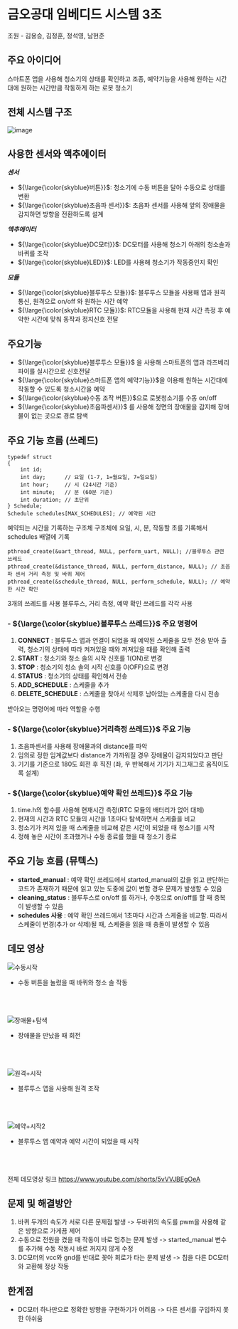 # 금오공대 임베디드 시스템 3조
조원 - 김용승, 김정훈, 정석영, 남현준
## 주요 아이디어
스마트폰 앱을 사용해 청소기의 상태를 확인하고 조종, 예약기능을 사용해 원하는 시간대에 원하는 시간만큼 작동하게 하는 로봇 청소기
## 전체 시스템 구조

![image](https://github.com/user-attachments/assets/7a5b78ca-096c-4c82-b1bf-10c6b8be8398)

## 사용한 센서와 액추에이터
***센서*** 
* ${\large{\color{skyblue}버튼}}$: 청소기에 수동 버튼을 달아 수동으로 상태를 변환
*  ${\large{\color{skyblue}초음파 센서}}$: 초음파 센서를 사용해 앞의 장애물을 감지하면 방향을 전환하도록 설계

***액추에이터***
* ${\large{\color{skyblue}DC모터}}$: DC모터를 사용해 청소기 아래의 청소솔과 바퀴를 조작
* ${\large{\color{skyblue}LED}}$: LED를 사용해 청소기가 작동중인지 확인

***모듈***
* ${\large{\color{skyblue}블루투스 모듈}}$: 블루투스 모듈을 사용해 앱과 원격 통신, 원격으로 on/off 와 원하는 시간 예약
* ${\large{\color{skyblue}RTC 모듈}}$: RTC모듈을 사용해 현재 시간 측정 후 예약한 시간에 맞춰 동작과 정지신호 전달

## 주요기능
+ ${\large{\color{skyblue}블루투스 모듈}}$ 을 사용해 스마트폰의 앱과 라즈베리파이를 실시간으로 신호전달
+ ${\large{\color{skyblue}스마트폰 앱의 예약기능}}$을 이용해 원하는 시간대에 작동할 수 있도록 청소시간을 예약
+ ${\large{\color{skyblue}수동 조작 버튼}}$으로 로봇청소기를 수동 on/off
+ ${\large{\color{skyblue}초음파센서}}$ 를 사용해 정면의 장애물을 감지해 장애물이 없는 곳으로 경로 탐색

## 주요 기능 흐름 (쓰레드)
```
typedef struct
{
    int id;
    int day;      // 요일 (1-7, 1=월요일, 7=일요일)
    int hour;     // 시 (24시간 기준)
    int minute;   // 분 (60분 기준)
    int duration; // 초단위
} Schedule;
Schedule schedules[MAX_SCHEDULES]; // 예약된 시간
```

예약되는 시간을 기록하는 구조체
구조체에 요일, 시, 분, 작동할 초를 기록해서 schedules 배열에 기록



```
pthread_create(&uart_thread, NULL, perform_uart, NULL); //블루투스 관련 쓰레드
pthread_create(&distance_thread, NULL, perform_distance, NULL); // 초음파 센서 거리 측정 및 바퀴 제어
pthread_create(&schedule_thread, NULL, perform_schedule, NULL); // 예약한 시간 확인
```

3개의 쓰레드를 사용
블루투스, 거리 측정, 예약 확인 쓰레드를 각각 사용

### - ${\large{\color{skyblue}블루투스 쓰레드}}$ 주요 명령어 ###
1. **CONNECT** : 블루투스 앱과 연결이 되었을 때 예약된 스케줄을 모두 전송 받아 출력, 청소기의 상태에 따라 켜져있을 때와 꺼져있을 때를 확인해 출력
2. **START** : 청소기와 청소 솔의 시작 신호를 1(ON)로 변경
3. **STOP** : 청소기의 청소 솔의 시작 신호를 0(OFF)으로 변경
4. **STATUS** : 청소기의 상태를 확인해서 전송
5. **ADD_SCHEDULE** : 스케줄을 추가
6. **DELETE_SCHEDULE** : 스케줄을 찾아서 삭제후 남아있는 스케줄을 다시 전송

받아오는 명령어에 따라 역할을 수행

### - ${\large{\color{skyblue}거리측정 쓰레드}}$ 주요 기능 ##
1. 초음파센서를 사용해 장애물과의 distance를 파악
2. 임의로 정한 임계값보다 distance가 가까워질 경우 장애물이 감지되었다고 판단
3. 기기를 기준으로 180도 회전 후 직진 (좌, 우 반복해서 기기가 지그재그로 움직이도록 설계)

### - ${\large{\color{skyblue}예약 확인 쓰레드}}$ 주요 기능 ###
1. time.h의 함수를 사용해 현재시간 측정(RTC 모듈의 배터리가 없어 대체)
2. 현재의 시간과 RTC 모듈의 시간을 1초마다 탐색하면서 스케줄을 비교
3. 청소기가 켜져 있을 때 스케줄을 비교해 같은 시간이 되었을 때 청소기를 시작
4. 정해 놓은 시간이 초과했거나 수동 종료를 했을 때 청소기 종료

## 주요 기능 흐름 (뮤텍스)
- **started_manual** : 예약 확인 쓰레드에서 started_manual의 값을 읽고 판단하는 코드가 존재하기 때문에 읽고 있는 도중에 값이 변할 경우 문제가 발생할 수 있음
- **cleaning_status** : 블루투스로 on/off 를 하거나, 수동으로 on/off를 할 때 중복이 발생할 수 있음
- **schedules 사용** : 예약 확인 쓰레드에서 1초마다 시간과 스케줄을 비교함. 따라서 스케줄이 변경(추가 or 삭제)될 때, 스케줄을 읽을 때 충돌이 발생할 수 있음

## 데모 영상
![수동시작](https://github.com/user-attachments/assets/7475fdd2-8b62-4c4d-b7cb-5234d4241162)
- 수동 버튼을 눌렀을 때 바퀴와 청소 솔 작동
  <br/><br/><br/><br/>
  

![장애물+탐색](https://github.com/user-attachments/assets/0a35b9c1-b83c-42d9-8ead-d2152a59d971)
- 장애물을 만났을 때 회전
  <br/><br/><br/><br/>
  

![원격+시작](https://github.com/user-attachments/assets/2276e111-74f8-4f76-be8f-ca20f238a435)
- 블루투스 앱을 사용해 원격 조작
  <br/><br/><br/><br/>
  
![예약+시작2](https://github.com/user-attachments/assets/8daff494-e000-4d45-ad14-769881c40ab3)
- 블루투스 앱 예약과 예약 시간이 되었을 때 시작
   <br/><br/><br/><br/>

전체 데모영상 링크 https://www.youtube.com/shorts/5vVVJBEgOeA

## 문제 및 해결방안
1. 바퀴 두개의 속도가 서로 다른 문제점 발생 -> 두바퀴의 속도를 pwm을 사용해 같은 방향으로 가게끔 제어
2. 수동으로 전원을 켰을 때 작동이 바로 멈추는 문제 발생 -> started_manual 변수를 추가해 수동 작동시 바로 꺼지지 않게 수정
3. DC모터의 vcc와 gnd를 반대로 꽂아 회로가 타는 문제 발생 -> 칩을 다른 DC모터와 교환해 정상 작동
   
## 한계점
- DC모터 하나만으로 정확한 방향을 구현하기가 어려움 -> 다른 센서를 구입하지 못한 아쉬움

